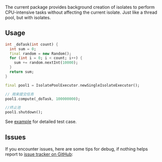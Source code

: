The current package provides background creation of isolates to perform CPU-intensive tasks without
affecting the current isolate.
Just like a thread pool, but with isolates.

## Usage


```dart
int _doTask(int count) {
  int sum = 0;
  final random = new Random();
  for (int i = 0; i < count; i++) {
    sum += random.nextInt(10000);
  }
  return sum;
}

final pool1 = IsolatePoolExecutor.newSingleIsolateExecutor();

// 用来提交任务
pool1.compute(_doTask, 100000000);

//终止池
pool1.shutdown();

```

See [example](https://github.com/aymtools/isolate_pool_executor/blob/master/example/isolate_pool_executor_example.dart) for detailed test
case.

## Issues

If you encounter issues, here are some tips for debug, if nothing helps report
to [issue tracker on GitHub](https://github.com/aymtools/isolate_pool_executor/issues):
